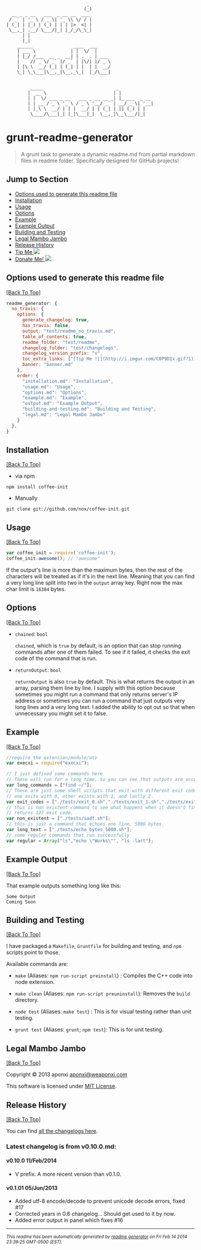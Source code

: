                                   _                
                                 (_)               
      __ _ _ __   ___  _ __ __  ___                
     / _` | '_ \ / _ \| '_ \\ \/ / |               
    | (_| | |_) | (_) | | | |>  <| |               
     \__,_| .__/ \___/|_| |_/_/\_\_|               
          | |                                      
          |_|                                      
        ______               ____  ___                 
        | ___ \             | |  \/  |                 
        | |_/ /___  __ _  __| | .  . | ___             
        |    // _ \/ _` |/ _` | |\/| |/ _ \            
        | |\ \  __/ (_| | (_| | |  | |  __/            
        \_| \_\___|\__,_|\__,_\_|  |_/\___|            
                                                       
                                                       
             _____                           _             
            |  __ \                         | |            
            | |  \/ ___ _ __   ___ _ __ __ _| |_ ___  _ __ 
            | | __ / _ \ '_ \ / _ \ '__/ _` | __/ _ \| '__|
            | |_\ \  __/ | | |  __/ | | (_| | || (_) | |   
             \____/\___|_| |_|\___|_|  \__,_|\__\___/|_|   
                                                           
                                                   
# grunt-readme-generator 

> A grunt task to generate a dynamic readme.md from partial markdown files in readme folder. Specifically designed for GitHub projects!

## Jump to Section

* [Options used to generate this readme file](#options-used-to-generate-this-readme-file)
* [Installation](#installation)
* [Usage](#usage)
* [Options](#options)
* [Example](#example)
* [Example Output](#example-output)
* [Building and Testing](#building-and-testing)
* [Legal Mambo Jambo](#legal-mambo-jambo)
* [Release History](#release-history)
* [Tip Me ![](http://i.imgur.com/C0P9DIx.gif?1)](https://www.gittip.com/aponxi/)
* [Donate Me! ![](http://i.imgur.com/2tqfhMO.png?1)](https://www.paypal.com/cgi-bin/webscr?cmd=_s-xclick&hosted_button_id=VBUW4M9LKTR62)

## Options used to generate this readme file
[[Back To Top]](#jump-to-section)

```js
readme_generator: {
  no_travis: {
    options: {
      generate_changelog: true,
      has_travis: false,
      output: "test/readme_no_travis.md",
      table_of_contents: true,
      readme_folder: "test/readme",
      changelog_folder: "test/changelogs",
      changelog_version_prefix: "v",
      toc_extra_links: ["[Tip Me ![](http://i.imgur.com/C0P9DIx.gif?1)](https://www.gittip.com/aponxi/)", "[Donate Me! ![](http://i.imgur.com/2tqfhMO.png?1)](https://www.paypal.com/cgi-bin/webscr?cmd=_s-xclick&hosted_button_id=VBUW4M9LKTR62)"],
      banner: "banner.md"
    },
    order: {
      "installation.md": "Installation",
      "usage.md": "Usage",
      "options.md": "Options",
      "example.md": "Example",
      "output.md": "Example Output",
      "building-and-testing.md": "Building and Testing",
      "legal.md": "Legal Mambo Jambo"
    }
  },
}
```

## Installation
[[Back To Top]](#jump-to-section)

- via npm

```shell
npm install coffee-init
```

- Manually

```shell
git clone git://github.com/nox/coffee-init.git
```

## Usage
[[Back To Top]](#jump-to-section)

```javascript
var coffee_init = require('coffee-init');
coffee_init.awesome(); // "awesome"
```

If the output's line is more than the maximum bytes, then the rest of the characters will be treated as if it's in the next line. Meaning that you can find a very long line split into two in the `output` array key. Right now the max char limit is `16384` bytes.


## Options
[[Back To Top]](#jump-to-section)

- `chained`: `bool`

  `chained`, which is `true` by default, is an option that can stop running commands after one of them failed. To see if it failed, it checks the exit code of the command that is run.

- `returnOutput`: `bool`

  `returnOutput` is also `true` by default. This is what returns the output in an array, parsing them line by line. I supply with this option because sometimes you might run a command that only returns server's IP address or sometimes you can run a command that just outputs very long lines and a very long text. I added the ability to opt out so that when unnecessary you might set it to false.

## Example
[[Back To Top]](#jump-to-section)

```js
//require the extension/module/wtv
var execxi = require("execxi");

// I just defined some commands here
// These will run for a long time. So you can see that outputs are occurring in real-time.
var long_commands = ["find ~/"];
// These are just some shell scripts that exit with different exit codes
// one exits with 0, other exists with 1, and lastly 2.
var exit_codes = ["./tests/exit_0.sh","./tests/exit_1.sh","./tests/exit_2.sh"];
// this is non existent command to see what happens when it doesn't find the command to run.
// returns 127 exit code.
var non_existent = ["./tests/sadf.sh"];
// this is just a command that echoes one line, 5000 bytes.
var long_text = ["./tests/echo_bytes_5000.sh"];
// some regular commands that run successfully
var regular = Array("ls","echo \"Works\"", "ls -lart");


```

## Example Output
[[Back To Top]](#jump-to-section)

That example outputs something long like this:

```
Some Output
Coming Soon
```


## Building and Testing
[[Back To Top]](#jump-to-section)

I have packaged a `Makefile`, `Gruntfile` for building and testing, and `npm` scripts point to those.

Available commands are:

- `make` (Aliases: `npm run-script preinstall`) : 
  Compiles the C++ code into node extension.

- `make clean` (Aliases: `npm run-script preuninstall`):
  Removes the `build` directory.

- `node test` (Aliases: `make test`) : 
  This is for visual testing rather than unit testing. 

- `grunt test`  (Aliases: `grunt`; `npm test`): 
  This is for unit testing. 

## Legal Mambo Jambo
[[Back To Top]](#jump-to-section)

Copyright © 2013 aponxi <aponxi@weaponxi.com>

This software is licensed under [MIT License](http://aponxi.mit-license.org/).

## Release History
[[Back To Top]](#jump-to-section)

You can find [all the changelogs here](/test/changelogs).

### Latest changelog is from v0.10.0.md:

#### v0.10.0 11/Feb/2014
- V prefix. A more recent version than v0.1.0.

#### v0.1.01 05/Jun/2013
- Added utf-8 encode/decode to prevent unicode decode errors, fixed #17
- Corrected years in 0.6 changelog... Should get used to it by now.
- Added error output in panel which fixes #16





--------
<small>_This readme has been automatically generated by [readme generator](https://github.com/aponxi/grunt-readme-generator) on Fri Feb 14 2014 23:39:25 GMT-0500 (EST)._</small>